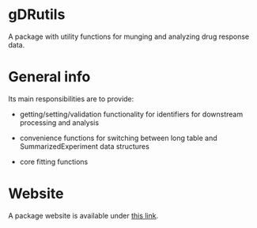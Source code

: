 # gDRutils
A package with utility functions for munging and analyzing drug response data.

# General info
Its main responsibilities are to provide:

- getting/setting/validation functionality for identifiers for downstream processing and analysis

- convenience functions for switching between long table and SummarizedExperiment data structures

- core fitting functions

# Website
A package website is available under [this link](https://gdrplatform.github.io/gDRutils/).
